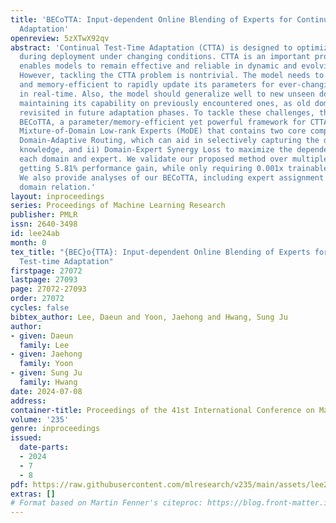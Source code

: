 ```yaml
---
title: 'BECoTTA: Input-dependent Online Blending of Experts for Continual Test-time
  Adaptation'
openreview: 5zXTwX92qv
abstract: 'Continual Test-Time Adaptation (CTTA) is designed to optimize the model
  during deployment under changing conditions. CTTA is an important problem as it
  enables models to remain effective and reliable in dynamic and evolving environments.
  However, tackling the CTTA problem is nontrivial. The model needs to be computationally
  and memory-efficient to rapidly update its parameters for ever-changing environments
  in real-time. Also, the model should generalize well to new unseen domains while
  maintaining its capability on previously encountered ones, as old domains can be
  revisited in future adaptation phases. To tackle these challenges, this paper proposes
  BECoTTA, a parameter/memory-efficient yet powerful framework for CTTA. We introduce
  Mixture-of-Domain Low-rank Experts (MoDE) that contains two core components: ?i)
  Domain-Adaptive Routing, which can aid in selectively capturing the domain-adaptive
  knowledge, and ii) Domain-Expert Synergy Loss to maximize the dependency between
  each domain and expert. We validate our proposed method over multiple CTTA benchmarks,
  getting 5.81% performance gain, while only requiring 0.001x trainable parameters.
  We also provide analyses of our BECoTTA, including expert assignment and target
  domain relation.'
layout: inproceedings
series: Proceedings of Machine Learning Research
publisher: PMLR
issn: 2640-3498
id: lee24ab
month: 0
tex_title: "{BEC}o{TTA}: Input-dependent Online Blending of Experts for Continual
  Test-time Adaptation"
firstpage: 27072
lastpage: 27093
page: 27072-27093
order: 27072
cycles: false
bibtex_author: Lee, Daeun and Yoon, Jaehong and Hwang, Sung Ju
author:
- given: Daeun
  family: Lee
- given: Jaehong
  family: Yoon
- given: Sung Ju
  family: Hwang
date: 2024-07-08
address:
container-title: Proceedings of the 41st International Conference on Machine Learning
volume: '235'
genre: inproceedings
issued:
  date-parts:
  - 2024
  - 7
  - 8
pdf: https://raw.githubusercontent.com/mlresearch/v235/main/assets/lee24ab/lee24ab.pdf
extras: []
# Format based on Martin Fenner's citeproc: https://blog.front-matter.io/posts/citeproc-yaml-for-bibliographies/
---
```

